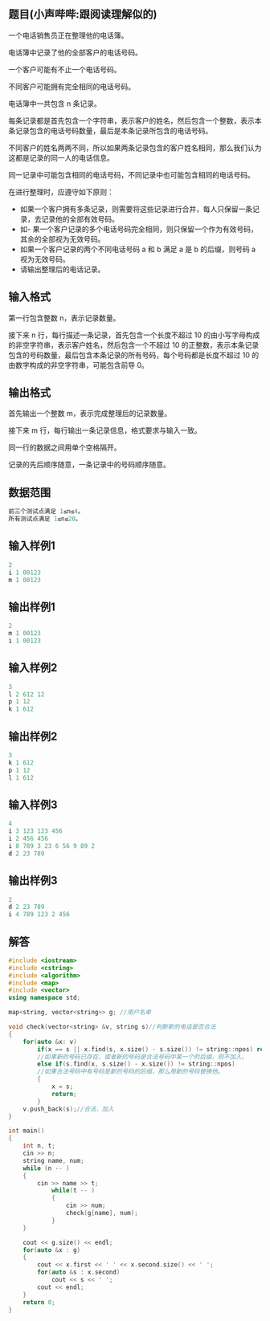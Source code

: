 ## **题目(小声哔哔:跟阅读理解似的)**
一个电话销售员正在整理他的电话簿。

电话簿中记录了他的全部客户的电话号码。

一个客户可能有不止一个电话号码。

不同客户可能拥有完全相同的电话号码。

电话簿中一共包含 n 条记录。

每条记录都是首先包含一个字符串，表示客户的姓名，然后包含一个整数，表示本条记录包含的电话号码数量，最后是本条记录所包含的电话号码。

不同客户的姓名两两不同，所以如果两条记录包含的客户姓名相同，那么我们认为这都是记录的同一人的电话信息。

同一记录中可能包含相同的电话号码，不同记录中也可能包含相同的电话号码。

在进行整理时，应遵守如下原则：

- 如果一个客户拥有多条记录，则需要将这些记录进行合并，每人只保留一条记录，去记录他的全部有效号码。
- 如- 果一个客户记录的多个电话号码完全相同，则只保留一个作为有效号码，其余的全部视为无效号码。
- 如果一个客户记录的两个不同电话号码 a 和 b 满足 a 是 b 的后缀，则号码 a 视为无效号码。
- 请输出整理后的电话记录。

## **输入格式**
第一行包含整数 n，表示记录数量。

接下来 n 行，每行描述一条记录，首先包含一个长度不超过 10 的由小写字母构成的非空字符串，表示客户姓名，然后包含一个不超过 10 的正整数，表示本条记录包含的号码数量，最后包含本条记录的所有号码，每个号码都是长度不超过 10 的由数字构成的非空字符串，可能包含前导 0。

## **输出格式**
首先输出一个整数 m，表示完成整理后的记录数量。

接下来 m 行，每行输出一条记录信息，格式要求与输入一致。

同一行的数据之间用单个空格隔开。

记录的先后顺序随意，一条记录中的号码顺序随意。

## **数据范围**
```c++
前三个测试点满足 1≤n≤4。
所有测试点满足 1≤n≤20。
```

## **输入样例1**
```c++
2
i 1 00123
m 1 00123
```

## **输出样例1**
```c++
2
m 1 00123 
i 1 00123
```

## **输入样例2**
```c++
3
l 2 612 12
p 1 12
k 1 612
```

## **输出样例2**
```c++
3
k 1 612 
p 1 12 
l 1 612
```

## **输入样例3**
```c++
4
i 3 123 123 456
i 2 456 456
i 8 789 3 23 6 56 9 89 2
d 2 23 789
```

## **输出样例3**
```c++
2
d 2 23 789 
i 4 789 123 2 456 
```
## **解答**
```c++
#include <iostream>
#include <cstring>
#include <algorithm>
#include <map>
#include <vector>
using namespace std;

map<string, vector<string>> g; //用户名单

void check(vector<string> &v, string s)//判断新的电话是否合法
{
    for(auto &x: v)
        if(x == s || x.find(s, x.size() - s.size()) != string::npos) return;
        //如果新的号码已存在，或者新的号码是合法号码中某一个的后缀，则不加入。
        else if(s.find(x, s.size() - x.size()) != string::npos)
        //如果合法号码中有号码是新的号码的后缀，那么用新的号码替换他。
        {
            x = s;
            return;
        }
    v.push_back(s);//合法，加入
}

int main()
{
    int n, t;
    cin >> n;
    string name, num;
    while (n -- )
    {
        cin >> name >> t;
            while(t -- )
            {
                cin >> num;
                check(g[name], num);
            }
    }

    cout << g.size() << endl;
    for(auto &x : g)
    {
        cout << x.first << ' ' << x.second.size() << ' ';
        for(auto &s : x.second)
            cout << s << ' ';
        cout << endl;
    }
    return 0;
}
```